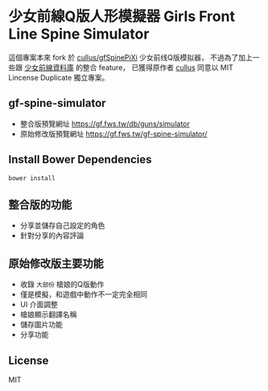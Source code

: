 # 少女前線Q版人形模擬器 Girls Front Line Spine Simulator

這個專案本來 fork 於 [cullus/gfSpinePiXi](https://github.com/cullus/gfSpinePiXi) 少女前线Q版模拟器，
不過為了加上一些跟 [少女前線資料庫](https://gf.fws.tw/) 的整合 feature，
已獲得原作者 [cullus](https://github.com/cullus) 同意以 MIT Lincense Duplicate 獨立專案。

## gf-spine-simulator

 * 整合版預覽網址 https://gf.fws.tw/db/guns/simulator
 * 原始修改版預覽網址 https://gf.fws.tw/gf-spine-simulator/

## Install Bower Dependencies

```
bower install
```

## 整合版的功能

 * 分享並儲存自己設定的角色
 * 針對分享的內容評論

## 原始修改版主要功能

 * 收錄 `大部份` 槍娘的Q版動作
 * 僅是模擬，和遊戲中動作不一定完全相同
 * UI 介面調整
 * 槍娘顯示翻譯名稱
 * 儲存圖片功能
 * 分享功能

## License

MIT